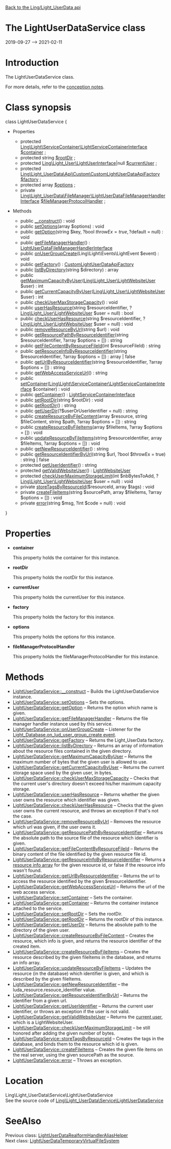 [Back to the Ling/Light_UserData api](https://github.com/lingtalfi/Light_UserData/blob/master/doc/api/Ling/Light_UserData.md)



The LightUserDataService class
================
2019-09-27 --> 2021-02-11






Introduction
============

The LightUserDataService class.

For more details, refer to the [conception notes](https://github.com/lingtalfi/Light_UserData/blob/master/doc/pages/conception-notes.md).



Class synopsis
==============


class <span class="pl-k">LightUserDataService</span>  {

- Properties
    - protected [Ling\Light\ServiceContainer\LightServiceContainerInterface](https://github.com/lingtalfi/Light/blob/master/doc/api/Ling/Light/ServiceContainer/LightServiceContainerInterface.md) [$container](#property-container) ;
    - protected string [$rootDir](#property-rootDir) ;
    - protected [Ling\Light_User\LightUserInterface](https://github.com/lingtalfi/Light_User/blob/master/doc/api/Ling/Light_User/LightUserInterface.md)|null [$currentUser](#property-currentUser) ;
    - protected [Ling\Light_UserData\Api\Custom\CustomLightUserDataApiFactory](https://github.com/lingtalfi/Light_UserData/blob/master/doc/api/Ling/Light_UserData/Api/Custom/CustomLightUserDataApiFactory.md) [$factory](#property-factory) ;
    - protected array [$options](#property-options) ;
    - private [Ling\Light_UserData\FileManager\LightUserDataFileManagerHandlerInterface](https://github.com/lingtalfi/Light_UserData/blob/master/doc/api/Ling/Light_UserData/FileManager/LightUserDataFileManagerHandlerInterface.md) [$fileManagerProtocolHandler](#property-fileManagerProtocolHandler) ;

- Methods
    - public [__construct](https://github.com/lingtalfi/Light_UserData/blob/master/doc/api/Ling/Light_UserData/Service/LightUserDataService/__construct.md)() : void
    - public [setOptions](https://github.com/lingtalfi/Light_UserData/blob/master/doc/api/Ling/Light_UserData/Service/LightUserDataService/setOptions.md)(array $options) : void
    - public [getOption](https://github.com/lingtalfi/Light_UserData/blob/master/doc/api/Ling/Light_UserData/Service/LightUserDataService/getOption.md)(string $key, ?bool $throwEx = true, ?$default = null) : void
    - public [getFileManagerHandler](https://github.com/lingtalfi/Light_UserData/blob/master/doc/api/Ling/Light_UserData/Service/LightUserDataService/getFileManagerHandler.md)() : [LightUserDataFileManagerHandlerInterface](https://github.com/lingtalfi/Light_UserData/blob/master/doc/api/Ling/Light_UserData/FileManager/LightUserDataFileManagerHandlerInterface.md)
    - public [onUserGroupCreate](https://github.com/lingtalfi/Light_UserData/blob/master/doc/api/Ling/Light_UserData/Service/LightUserDataService/onUserGroupCreate.md)(Ling\Light\Events\LightEvent $event) : void
    - public [getFactory](https://github.com/lingtalfi/Light_UserData/blob/master/doc/api/Ling/Light_UserData/Service/LightUserDataService/getFactory.md)() : [CustomLightUserDataApiFactory](https://github.com/lingtalfi/Light_UserData/blob/master/doc/api/Ling/Light_UserData/Api/Custom/CustomLightUserDataApiFactory.md)
    - public [listByDirectory](https://github.com/lingtalfi/Light_UserData/blob/master/doc/api/Ling/Light_UserData/Service/LightUserDataService/listByDirectory.md)(string $directory) : array
    - public [getMaximumCapacityByUser](https://github.com/lingtalfi/Light_UserData/blob/master/doc/api/Ling/Light_UserData/Service/LightUserDataService/getMaximumCapacityByUser.md)([Ling\Light_User\LightWebsiteUser](https://github.com/lingtalfi/Light_User/blob/master/doc/api/Ling/Light_User/LightWebsiteUser.md) $user) : int
    - public [getCurrentCapacityByUser](https://github.com/lingtalfi/Light_UserData/blob/master/doc/api/Ling/Light_UserData/Service/LightUserDataService/getCurrentCapacityByUser.md)([Ling\Light_User\LightWebsiteUser](https://github.com/lingtalfi/Light_User/blob/master/doc/api/Ling/Light_User/LightWebsiteUser.md) $user) : int
    - public [checkUserMaxStorageCapacity](https://github.com/lingtalfi/Light_UserData/blob/master/doc/api/Ling/Light_UserData/Service/LightUserDataService/checkUserMaxStorageCapacity.md)() : void
    - public [userHasResource](https://github.com/lingtalfi/Light_UserData/blob/master/doc/api/Ling/Light_UserData/Service/LightUserDataService/userHasResource.md)(string $resourceIdentifier, ?[Ling\Light_User\LightWebsiteUser](https://github.com/lingtalfi/Light_User/blob/master/doc/api/Ling/Light_User/LightWebsiteUser.md) $user = null) : bool
    - public [checkUserHasResource](https://github.com/lingtalfi/Light_UserData/blob/master/doc/api/Ling/Light_UserData/Service/LightUserDataService/checkUserHasResource.md)(string $resourceIdentifier, ?[Ling\Light_User\LightWebsiteUser](https://github.com/lingtalfi/Light_User/blob/master/doc/api/Ling/Light_User/LightWebsiteUser.md) $user = null) : void
    - public [removeResourceByUrl](https://github.com/lingtalfi/Light_UserData/blob/master/doc/api/Ling/Light_UserData/Service/LightUserDataService/removeResourceByUrl.md)(string $url) : void
    - public [getResourcePathByResourceIdentifier](https://github.com/lingtalfi/Light_UserData/blob/master/doc/api/Ling/Light_UserData/Service/LightUserDataService/getResourcePathByResourceIdentifier.md)(string $resourceIdentifier, ?array $options = []) : string
    - public [getFileContentByResourceFileId](https://github.com/lingtalfi/Light_UserData/blob/master/doc/api/Ling/Light_UserData/Service/LightUserDataService/getFileContentByResourceFileId.md)(int $resourceFileId) : string
    - public [getResourceInfoByResourceIdentifier](https://github.com/lingtalfi/Light_UserData/blob/master/doc/api/Ling/Light_UserData/Service/LightUserDataService/getResourceInfoByResourceIdentifier.md)(string $resourceIdentifier, ?array $options = []) : array | false
    - public [getUrlByResourceIdentifier](https://github.com/lingtalfi/Light_UserData/blob/master/doc/api/Ling/Light_UserData/Service/LightUserDataService/getUrlByResourceIdentifier.md)(string $resourceIdentifier, ?array $options = []) : string
    - public [getWebAccessServiceUrl](https://github.com/lingtalfi/Light_UserData/blob/master/doc/api/Ling/Light_UserData/Service/LightUserDataService/getWebAccessServiceUrl.md)() : string
    - public [setContainer](https://github.com/lingtalfi/Light_UserData/blob/master/doc/api/Ling/Light_UserData/Service/LightUserDataService/setContainer.md)([Ling\Light\ServiceContainer\LightServiceContainerInterface](https://github.com/lingtalfi/Light/blob/master/doc/api/Ling/Light/ServiceContainer/LightServiceContainerInterface.md) $container) : void
    - public [getContainer](https://github.com/lingtalfi/Light_UserData/blob/master/doc/api/Ling/Light_UserData/Service/LightUserDataService/getContainer.md)() : [LightServiceContainerInterface](https://github.com/lingtalfi/Light/blob/master/doc/api/Ling/Light/ServiceContainer/LightServiceContainerInterface.md)
    - public [setRootDir](https://github.com/lingtalfi/Light_UserData/blob/master/doc/api/Ling/Light_UserData/Service/LightUserDataService/setRootDir.md)(string $rootDir) : void
    - public [getRootDir](https://github.com/lingtalfi/Light_UserData/blob/master/doc/api/Ling/Light_UserData/Service/LightUserDataService/getRootDir.md)() : string
    - public [getUserDir](https://github.com/lingtalfi/Light_UserData/blob/master/doc/api/Ling/Light_UserData/Service/LightUserDataService/getUserDir.md)(?$userOrUserIdentifier = null) : string
    - public [createResourceByFileContent](https://github.com/lingtalfi/Light_UserData/blob/master/doc/api/Ling/Light_UserData/Service/LightUserDataService/createResourceByFileContent.md)(array $resource, string $fileContent, string $path, ?array $options = []) : string
    - public [createResourceByFileItems](https://github.com/lingtalfi/Light_UserData/blob/master/doc/api/Ling/Light_UserData/Service/LightUserDataService/createResourceByFileItems.md)(array $fileItems, ?array $options = []) : void
    - public [updateResourceByFileItems](https://github.com/lingtalfi/Light_UserData/blob/master/doc/api/Ling/Light_UserData/Service/LightUserDataService/updateResourceByFileItems.md)(string $resourceIdentifier, array $fileItems, ?array $options = []) : void
    - public [getNewResourceIdentifier](https://github.com/lingtalfi/Light_UserData/blob/master/doc/api/Ling/Light_UserData/Service/LightUserDataService/getNewResourceIdentifier.md)() : string
    - public [getResourceIdentifierByUrl](https://github.com/lingtalfi/Light_UserData/blob/master/doc/api/Ling/Light_UserData/Service/LightUserDataService/getResourceIdentifierByUrl.md)(string $url, ?bool $throwEx = true) : string | false
    - protected [getUserIdentifier](https://github.com/lingtalfi/Light_UserData/blob/master/doc/api/Ling/Light_UserData/Service/LightUserDataService/getUserIdentifier.md)() : string
    - protected [getValidWebsiteUser](https://github.com/lingtalfi/Light_UserData/blob/master/doc/api/Ling/Light_UserData/Service/LightUserDataService/getValidWebsiteUser.md)() : [LightWebsiteUser](https://github.com/lingtalfi/Light_User/blob/master/doc/api/Ling/Light_User/LightWebsiteUser.md)
    - protected [checkUserMaximumStorageLimit](https://github.com/lingtalfi/Light_UserData/blob/master/doc/api/Ling/Light_UserData/Service/LightUserDataService/checkUserMaximumStorageLimit.md)(int $nbBytesToAdd, ?[Ling\Light_User\LightWebsiteUser](https://github.com/lingtalfi/Light_User/blob/master/doc/api/Ling/Light_User/LightWebsiteUser.md) $user = null) : void
    - private [storeTagsByResourceId](https://github.com/lingtalfi/Light_UserData/blob/master/doc/api/Ling/Light_UserData/Service/LightUserDataService/storeTagsByResourceId.md)($resourceId, array $tags) : void
    - private [createFileItems](https://github.com/lingtalfi/Light_UserData/blob/master/doc/api/Ling/Light_UserData/Service/LightUserDataService/createFileItems.md)(string $sourcePath, array $fileItems, ?array $options = []) : void
    - private [error](https://github.com/lingtalfi/Light_UserData/blob/master/doc/api/Ling/Light_UserData/Service/LightUserDataService/error.md)(string $msg, ?int $code = null) : void

}




Properties
=============

- <span id="property-container"><b>container</b></span>

    This property holds the container for this instance.
    
    

- <span id="property-rootDir"><b>rootDir</b></span>

    This property holds the rootDir for this instance.
    
    

- <span id="property-currentUser"><b>currentUser</b></span>

    This property holds the currentUser for this instance.
    
    

- <span id="property-factory"><b>factory</b></span>

    This property holds the factory for this instance.
    
    

- <span id="property-options"><b>options</b></span>

    This property holds the options for this instance.
    
    

- <span id="property-fileManagerProtocolHandler"><b>fileManagerProtocolHandler</b></span>

    This property holds the fileManagerProtocolHandler for this instance.
    
    



Methods
==============

- [LightUserDataService::__construct](https://github.com/lingtalfi/Light_UserData/blob/master/doc/api/Ling/Light_UserData/Service/LightUserDataService/__construct.md) &ndash; Builds the LightUserDataService instance.
- [LightUserDataService::setOptions](https://github.com/lingtalfi/Light_UserData/blob/master/doc/api/Ling/Light_UserData/Service/LightUserDataService/setOptions.md) &ndash; Sets the options.
- [LightUserDataService::getOption](https://github.com/lingtalfi/Light_UserData/blob/master/doc/api/Ling/Light_UserData/Service/LightUserDataService/getOption.md) &ndash; Returns the option which name is given.
- [LightUserDataService::getFileManagerHandler](https://github.com/lingtalfi/Light_UserData/blob/master/doc/api/Ling/Light_UserData/Service/LightUserDataService/getFileManagerHandler.md) &ndash; Returns the file manager handler instance used by this service.
- [LightUserDataService::onUserGroupCreate](https://github.com/lingtalfi/Light_UserData/blob/master/doc/api/Ling/Light_UserData/Service/LightUserDataService/onUserGroupCreate.md) &ndash; Listener for the [Light_Database.on_lud_user_group_create event](https://github.com/lingtalfi/Light_Database/blob/master/personal/mydoc/pages/events.md).
- [LightUserDataService::getFactory](https://github.com/lingtalfi/Light_UserData/blob/master/doc/api/Ling/Light_UserData/Service/LightUserDataService/getFactory.md) &ndash; Returns the Light_UserData factory.
- [LightUserDataService::listByDirectory](https://github.com/lingtalfi/Light_UserData/blob/master/doc/api/Ling/Light_UserData/Service/LightUserDataService/listByDirectory.md) &ndash; Returns an array of information about the resource files contained in the given directory.
- [LightUserDataService::getMaximumCapacityByUser](https://github.com/lingtalfi/Light_UserData/blob/master/doc/api/Ling/Light_UserData/Service/LightUserDataService/getMaximumCapacityByUser.md) &ndash; Returns the maximum number of bytes that the given user is allowed to use.
- [LightUserDataService::getCurrentCapacityByUser](https://github.com/lingtalfi/Light_UserData/blob/master/doc/api/Ling/Light_UserData/Service/LightUserDataService/getCurrentCapacityByUser.md) &ndash; Returns the current storage space used by the given user, in bytes.
- [LightUserDataService::checkUserMaxStorageCapacity](https://github.com/lingtalfi/Light_UserData/blob/master/doc/api/Ling/Light_UserData/Service/LightUserDataService/checkUserMaxStorageCapacity.md) &ndash; Checks that the current user's directory doesn't exceed his/her maximum capacity storage.
- [LightUserDataService::userHasResource](https://github.com/lingtalfi/Light_UserData/blob/master/doc/api/Ling/Light_UserData/Service/LightUserDataService/userHasResource.md) &ndash; Returns whether the given user owns the resource which identifier was given.
- [LightUserDataService::checkUserHasResource](https://github.com/lingtalfi/Light_UserData/blob/master/doc/api/Ling/Light_UserData/Service/LightUserDataService/checkUserHasResource.md) &ndash; Checks that the given user owns the current resource, and throws an exception if that's not the case.
- [LightUserDataService::removeResourceByUrl](https://github.com/lingtalfi/Light_UserData/blob/master/doc/api/Ling/Light_UserData/Service/LightUserDataService/removeResourceByUrl.md) &ndash; Removes the resource which url was given, if the user owns it.
- [LightUserDataService::getResourcePathByResourceIdentifier](https://github.com/lingtalfi/Light_UserData/blob/master/doc/api/Ling/Light_UserData/Service/LightUserDataService/getResourcePathByResourceIdentifier.md) &ndash; Returns the absolute path to the source file of the resource which identifier is given.
- [LightUserDataService::getFileContentByResourceFileId](https://github.com/lingtalfi/Light_UserData/blob/master/doc/api/Ling/Light_UserData/Service/LightUserDataService/getFileContentByResourceFileId.md) &ndash; Returns the binary content of the file identified by the given resource file id.
- [LightUserDataService::getResourceInfoByResourceIdentifier](https://github.com/lingtalfi/Light_UserData/blob/master/doc/api/Ling/Light_UserData/Service/LightUserDataService/getResourceInfoByResourceIdentifier.md) &ndash; Returns a [resource info array](https://github.com/lingtalfi/Light_UserData/blob/master/doc/pages/conception-notes.md#the-resource-info-array) for the given resource id, or false if the resource info wasn't found.
- [LightUserDataService::getUrlByResourceIdentifier](https://github.com/lingtalfi/Light_UserData/blob/master/doc/api/Ling/Light_UserData/Service/LightUserDataService/getUrlByResourceIdentifier.md) &ndash; Returns the url to access the resource identified by the given $resourceIdentifier.
- [LightUserDataService::getWebAccessServiceUrl](https://github.com/lingtalfi/Light_UserData/blob/master/doc/api/Ling/Light_UserData/Service/LightUserDataService/getWebAccessServiceUrl.md) &ndash; Returns the url of the web access service.
- [LightUserDataService::setContainer](https://github.com/lingtalfi/Light_UserData/blob/master/doc/api/Ling/Light_UserData/Service/LightUserDataService/setContainer.md) &ndash; Sets the container.
- [LightUserDataService::getContainer](https://github.com/lingtalfi/Light_UserData/blob/master/doc/api/Ling/Light_UserData/Service/LightUserDataService/getContainer.md) &ndash; Returns the container instance attached to the service.
- [LightUserDataService::setRootDir](https://github.com/lingtalfi/Light_UserData/blob/master/doc/api/Ling/Light_UserData/Service/LightUserDataService/setRootDir.md) &ndash; Sets the rootDir.
- [LightUserDataService::getRootDir](https://github.com/lingtalfi/Light_UserData/blob/master/doc/api/Ling/Light_UserData/Service/LightUserDataService/getRootDir.md) &ndash; Returns the rootDir of this instance.
- [LightUserDataService::getUserDir](https://github.com/lingtalfi/Light_UserData/blob/master/doc/api/Ling/Light_UserData/Service/LightUserDataService/getUserDir.md) &ndash; Returns the absolute path to the directory of the given user.
- [LightUserDataService::createResourceByFileContent](https://github.com/lingtalfi/Light_UserData/blob/master/doc/api/Ling/Light_UserData/Service/LightUserDataService/createResourceByFileContent.md) &ndash; Creates the resource, which info is given, and returns the resource identifier of the created item.
- [LightUserDataService::createResourceByFileItems](https://github.com/lingtalfi/Light_UserData/blob/master/doc/api/Ling/Light_UserData/Service/LightUserDataService/createResourceByFileItems.md) &ndash; Creates the resource described by the given fileItems in the database, and returns an info array.
- [LightUserDataService::updateResourceByFileItems](https://github.com/lingtalfi/Light_UserData/blob/master/doc/api/Ling/Light_UserData/Service/LightUserDataService/updateResourceByFileItems.md) &ndash; Updates the resource (in the database) which identifier is given, and which is described by the given fileItems.
- [LightUserDataService::getNewResourceIdentifier](https://github.com/lingtalfi/Light_UserData/blob/master/doc/api/Ling/Light_UserData/Service/LightUserDataService/getNewResourceIdentifier.md) &ndash; the luda_resource.resouce_identifier value.
- [LightUserDataService::getResourceIdentifierByUrl](https://github.com/lingtalfi/Light_UserData/blob/master/doc/api/Ling/Light_UserData/Service/LightUserDataService/getResourceIdentifierByUrl.md) &ndash; Returns the identifier from a given url.
- [LightUserDataService::getUserIdentifier](https://github.com/lingtalfi/Light_UserData/blob/master/doc/api/Ling/Light_UserData/Service/LightUserDataService/getUserIdentifier.md) &ndash; Returns the current user identifier, or throws an exception if the user is not valid.
- [LightUserDataService::getValidWebsiteUser](https://github.com/lingtalfi/Light_UserData/blob/master/doc/api/Ling/Light_UserData/Service/LightUserDataService/getValidWebsiteUser.md) &ndash; Returns the [current user](https://github.com/lingtalfi/Light_UserData/blob/master/doc/pages/conception-notes.md#current-user), which is a LightWebsiteUser.
- [LightUserDataService::checkUserMaximumStorageLimit](https://github.com/lingtalfi/Light_UserData/blob/master/doc/api/Ling/Light_UserData/Service/LightUserDataService/checkUserMaximumStorageLimit.md) &ndash; be still honored after adding the given number of bytes.
- [LightUserDataService::storeTagsByResourceId](https://github.com/lingtalfi/Light_UserData/blob/master/doc/api/Ling/Light_UserData/Service/LightUserDataService/storeTagsByResourceId.md) &ndash; Creates the tags in the database, and binds them to the resource which id is given.
- [LightUserDataService::createFileItems](https://github.com/lingtalfi/Light_UserData/blob/master/doc/api/Ling/Light_UserData/Service/LightUserDataService/createFileItems.md) &ndash; Creates the given file items on the real server, using the given sourcePath as the source.
- [LightUserDataService::error](https://github.com/lingtalfi/Light_UserData/blob/master/doc/api/Ling/Light_UserData/Service/LightUserDataService/error.md) &ndash; Throws an exception.





Location
=============
Ling\Light_UserData\Service\LightUserDataService<br>
See the source code of [Ling\Light_UserData\Service\LightUserDataService](https://github.com/lingtalfi/Light_UserData/blob/master/Service/LightUserDataService.php)



SeeAlso
==============
Previous class: [LightUserDataRealformHandlerAliasHelper](https://github.com/lingtalfi/Light_UserData/blob/master/doc/api/Ling/Light_UserData/Realform/RealformHandlerAliasHelper/LightUserDataRealformHandlerAliasHelper.md)<br>Next class: [LightUserDataTemporaryVirtualFileSystem](https://github.com/lingtalfi/Light_UserData/blob/master/doc/api/Ling/Light_UserData/TemporaryVirtualFileSystem/LightUserDataTemporaryVirtualFileSystem.md)<br>
